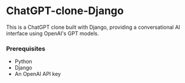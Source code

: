 # ChatGPT-clone-Django
This is a ChatGPT clone built with Django, providing a conversational AI interface using OpenAI's GPT models.
### Prerequisites

- Python 
- Django
- An OpenAI API key
